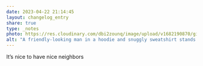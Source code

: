 ```yaml
---
date: 2023-04-22 21:14:45
layout: changelog_entry
share: true
type: _notes
photo: https://res.cloudinary.com/dbi2zounq/image/upload/v1682190870/gi3ra1pjaeltspz39ytl.jpg
alt: "A friendly-looking man in a hoodie and snuggly sweatshirt stands by a canal."
---
```

It’s nice to have nice neighbors
